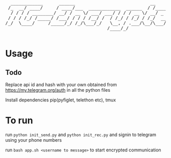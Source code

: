 <pre>
  ____________      ______                            __           
 /_  __/ ____/     / ____/___  ____________  ______  / /____  _____
  / / / / ________/ __/ / __ \/ ___/ ___/ / / / __ \/ __/ _ \/ ___/
 / / / /_/ /_____/ /___/ / / / /__/ /  / /_/ / /_/ / /_/  __/ /    
/_/  \____/     /_____/_/ /_/\___/_/   \__, / .___/\__/\___/_/     
                                      /____/_/                    
  </pre>
  
 # Usage
 ## Todo
 
 Replace api id and hash with your own obtained from https://my.telegram.org/auth in all the python files
 
 Install dependencies pip(pyfiglet, telethon etc), tmux
 
 # To run
 
 run `python init_send.py` and `python init_rec.py` and signin to telegram using your phone numbers
 
 run `bash app.sh <username to message>` to start encrypted communication
